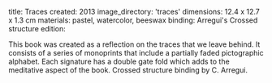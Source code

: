 title: Traces 
created: 2013
image_directory: 'traces'
dimensions: 12.4 x 12.7 x 1.3 cm
materials: pastel, watercolor, beeswax
binding: Arregui's Crossed structure
edition: 

This book was created as a reflection on the traces that we leave behind. It consists of a series of monoprints that include a partially faded pictographic alphabet. Each signature has a double gate fold which adds to the meditative aspect of the book. Crossed structure binding by C. Arregui.
